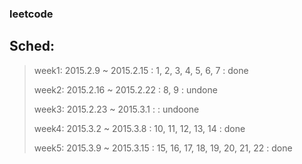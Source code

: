 ### leetcode
## Sched:
> week1: 2015.2.9  ~  2015.2.15 : 1, 2, 3, 4, 5, 6, 7  : done
> 
> week2: 2015.2.16 ~  2015.2.22 : 8, 9 : undone
> 
> week3: 2015.2.23 ~  2015.3.1  : : undoone
> 
> week4: 2015.3.2  ~  2015.3.8  : 10, 11, 12, 13, 14 : done
> 
> week5: 2015.3.9  ~  2015.3.15  : 15, 16, 17, 18, 19, 20, 21, 22 : done